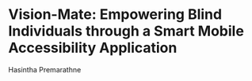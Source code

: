 # Vision-Mate: Empowering Blind Individuals through a Smart Mobile Accessibility Application
Hasintha Premarathne
